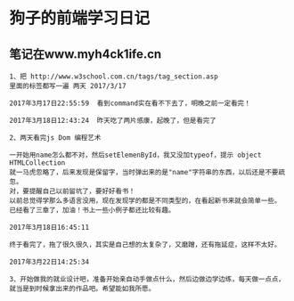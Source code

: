 # 狗子的前端学习日记 #

## 笔记在www.myh4ck1ife.cn ##
	1、把 http://www.w3school.com.cn/tags/tag_section.asp
	里面的标签都写一遍 两天 2017/3/17

	2017年3月17日22:55:59  看到command实在看不下去了，明晚之前一定看完！
	
	2017年3月18日12:43:24  昨天吃了两片感康，起晚了，但是看完了
	
	2、两天看完js Dom 编程艺术
	
	一开始用name怎么都不对，然后setElemenById，我又没加typeof，提示 object HTMLCollection 
	就一马虎忽略了，后来发现是保留字，当时弹出来的是"name"字符串的东西，以后还是不要疏忽。
	对，要提醒自己以前留坑了，要好好看书！
	以前总觉得学那么多语言没用，现在发现学的都是不同类型的，在看起新书来就会简单一些。
	已经看了三章了，加油！书上一些小例子都还比较有趣。
	
	2017年3月18日16:45:11
	
	终于看完了，拖了很久很久，其实是自己想的太复杂了，又磨蹭，还有拖延症，这样不太好。

	2017年3月22日14:25:34

	3、开始做我的就业设计吧，准备开始亲自动手做点什么，然后边做边学边练，每天做一点点，
	就当是到时候拿出来的作品吧。希望能如我所愿。

